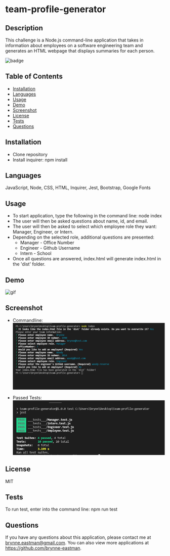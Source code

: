 # team-profile-generator

## Description
  This challenge is a Node.js command-line application  that takes in information about employees on a software engineering team and generates an HTML webpage that displays summaries for each person. 

  ![badge](https://img.shields.io/badge/license-MIT-brightgreen)

  ## Table of Contents
  * [Installation](#installation)
  * [Languages](#languages)
  * [Usage](#usage)
  * [Demo](#demo)
  * [Screenshot](#screenshot)
  * [License](#license)
  * [Tests](#tests)
  * [Questions](#questions)
  
  ## Installation 
  - Clone repository
  - Install inquirer: npm install

  ## Languages
  JavaScript, Node, CSS, HTML, Inquirer, Jest, Bootstrap, Google Fonts

  ## Usage
  - To start application, type the following in the command line: node index
  - The user will then be asked questions about name, id, and email.
  - The user will then be asked to select which employee role they want: Manager, Engineer, or Intern.
  - Depending on the selected role, additional questions are presented:
    - Manager - Office Number
    - Engineer - Github Username
    - Intern - School
  - Once all questions are answered, index.html will generate index.html in the 'dist' folder.

  ## Demo
  ![gif](./assets/demo/team-profile-generator.GIF)

  ## Screenshot
  - Commandline:
  ![screenshot](./assets/images/team-profile-generator_command-line.PNG)


  - Passed Tests:
  ![screenshot](./assets/images/team-profile-generator_passed-tests.PNG)


  ## License
  MIT

  
  ## Tests
  To run test, enter into the command line: 
  npm run test

 ## Questions
  If you have any questions about this application, please contact me at brynne.eastman@gmail.com.  You can also view more applications at https://github.com/brynne-eastman.
